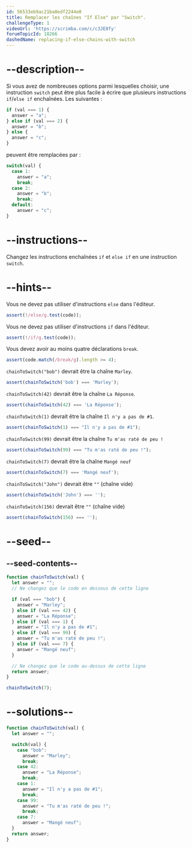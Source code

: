 ```yaml
---
id: 56533eb9ac21ba0edf2244e0
title: Remplacer les chaînes "If Else" par "Switch".
challengeType: 1
videoUrl: 'https://scrimba.com/c/c3JE8fy'
forumTopicId: 18266
dashedName: replacing-if-else-chains-with-switch
---
```


# --description--

Si vous avez de nombreuses options parmi lesquelles choisir, une instruction `switch` peut être plus facile à écrire que plusieurs instructions `if`/`else if` enchaînées. Les suivantes :

```js
if (val === 1) {
  answer = "a";
} else if (val === 2) {
  answer = "b";
} else {
  answer = "c";
}
```

peuvent être remplacées par :

```js
switch(val) {
  case 1:
    answer = "a";
    break;
  case 2:
    answer = "b";
    break;
  default:
    answer = "c";
}
```

# --instructions--

Changez les instructions enchaînées `if` et `else if` en une instruction `switch`.

# --hints--

Vous ne devez pas utiliser d'instructions `else` dans l'éditeur.

```js
assert(!/else/g.test(code));
```

Vous ne devez pas utiliser d'instructions `if` dans l'éditeur.

```js
assert(!/if/g.test(code));
```

Vous devez avoir au moins quatre déclarations `break`.

```js
assert(code.match(/break/g).length >= 4);
```

`chainToSwitch("bob")` devrait être la chaîne `Marley`.

```js
assert(chainToSwitch('bob') === 'Marley');
```

`chainToSwitch(42)` devrait être la chaîne `La Réponse`.

```js
assert(chainToSwitch(42) === 'La Réponse');
```

`chainToSwitch(1)` devrait être la chaîne `Il n'y a pas de #1`.

```js
assert(chainToSwitch(1) === "Il n'y a pas de #1");
```

`chainToSwitch(99)` devrait être la chaîne `Tu m'as raté de peu !`

```js
assert(chainToSwitch(99) === "Tu m'as raté de peu !");
```

`chainToSwitch(7)` devrait être la chaîne `Mangé neuf`

```js
assert(chainToSwitch(7) === 'Mangé neuf');
```

`chainToSwitch("John")` devrait être `""` (chaîne vide)

```js
assert(chainToSwitch('John') === '');
```

`chainToSwitch(156)` devrait être `""` (chaîne vide)

```js
assert(chainToSwitch(156) === '');
```

# --seed--

## --seed-contents--

```js
function chainToSwitch(val) {
  let answer = "";
  // Ne changez que le code en dessous de cette ligne

  if (val === "bob") {
    answer = "Marley";
  } else if (val === 42) {
    answer = "La Réponse";
  } else if (val === 1) {
    answer = "Il n'y a pas de #1";
  } else if (val === 99) {
    answer = "Tu m'as raté de peu !";
  } else if (val === 7) {
    answer = "Mangé neuf";
  }

  // Ne changez que le code au-dessus de cette ligne
  return answer;
}

chainToSwitch(7);
```

# --solutions--

```js
function chainToSwitch(val) {
  let answer = "";

  switch(val) {
    case "bob":
      answer = "Marley";
      break;
    case 42:
      answer = "La Réponse";
      break;
    case 1:
      answer = "Il n'y a pas de #1";
      break;
    case 99:
      answer = "Tu m'as raté de peu !";
      break;
    case 7:
      answer = "Mangé neuf";
  }
  return answer;
}
```
